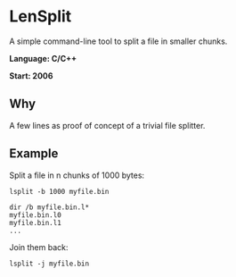 # LenSplit
A simple command-line tool to split a file in smaller chunks. 

**Language: C/C++**

**Start: 2006**

## Why
A few lines as proof of concept of a trivial file splitter.

## Example
Split a file in n chunks of 1000 bytes:

```
lsplit -b 1000 myfile.bin

dir /b myfile.bin.l*
myfile.bin.l0
myfile.bin.l1
...
```

Join them back:

```
lsplit -j myfile.bin
```